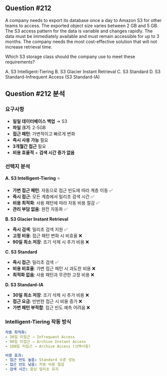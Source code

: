## Question #212
A company needs to export its database once a day to Amazon S3 for other teams to access. 
The exported object size varies between 2 GB and 5 GB. 
The S3 access pattern for the data is variable and changes rapidly. 
The data must be immediately available and must remain accessible for up to 3 months. 
The company needs the most cost-effective solution that will not increase retrieval time.

Which S3 storage class should the company use to meet these requirements?

A. S3 Intelligent-Tiering
B. S3 Glacier Instant Retrieval
C. S3 Standard
D. S3 Standard-Infrequent Access (S3 Standard-IA)

## Question #212 분석

### 요구사항
- **일일 데이터베이스 백업** → S3
- **파일 크기**: 2-5GB
- **접근 패턴**: 가변적이고 빠르게 변화
- **즉시 사용 가능** 필요
- **3개월간 접근** 필요
- **비용 효율적** + **검색 시간 증가 없음**

### 선택지 분석

**A. S3 Intelligent-Tiering** ⭐
- **가변 접근 패턴**: 자동으로 접근 빈도에 따라 계층 이동 ✅
- **즉시 접근**: 모든 계층에서 밀리초 검색 시간 ✅
- **비용 최적화**: 사용 패턴에 따라 자동 비용 절감 ✅
- **관리 부담 없음**: 완전 자동화 ✅

**B. S3 Glacier Instant Retrieval**
- **즉시 검색**: 밀리초 검색 지원 ✅
- **고정 비용**: 접근 패턴 변화 시 비효율 ❌
- **90일 최소 저장**: 조기 삭제 시 추가 비용 ❌

**C. S3 Standard**
- **즉시 접근**: 밀리초 검색 ✅
- **비용 비효율**: 가변 접근 패턴 시 과도한 비용 ❌
- **최적화 없음**: 사용 패턴과 무관한 고정 비용 ❌

**D. S3 Standard-IA**
- **30일 최소 저장**: 조기 삭제 시 추가 비용 ❌
- **접근 요금**: 빈번한 접근 시 비용 증가 ❌
- **가변 패턴 부적합**: 접근 빈도 예측 어려움 ❌

### Intelligent-Tiering 작동 방식

```yaml
자동 최적화:
- 30일 미접근 → Infrequent Access
- 90일 미접근 → Archive Instant Access
- 180일 미접근 → Archive Access (선택사항)

비용 효과:
- 접근 빈도 높음: Standard 수준 성능
- 접근 빈도 낮음: 자동 비용 절감
- 검색 시간: 항상 밀리초 유지
```
